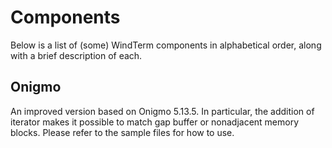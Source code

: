 # Components

Below is a list of (some) WindTerm components in alphabetical order, along with a brief description of each.

## Onigmo

An improved version based on Onigmo 5.13.5. In particular, the addition of iterator makes it possible to match gap buffer or nonadjacent memory blocks. Please refer to the sample files for how to use.